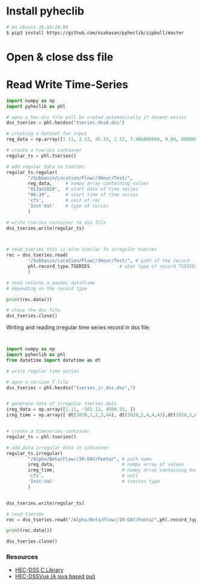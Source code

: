 # Install pyheclib

```bash
# on ubuntu 18.04/20.04
$ pip3 install https://github.com/nzahasan/pyheclib/zipball/master 
```


# Open & close dss file






# Read Write Time-Series 
```python
import numpy as np
import pyheclib as phl

# open a hec dss file will be crated automatically if dosent exists
dss_tseries = phl.hecdss("tseries_dss6.dss")

# creating a dataset for input
reg_data = np.array([1.11, 2.12, 45.33, 2.32, 7.486868686, 9.89, 8888888.4440420])

# create a tseries container
regular_ts = phl.tseries()

# add regular data to tseries
regular_ts.regular(
		"/Subbasin/Location/Flow//3Hour/Test/",
		reg_data,     # numpy array containing values
		"01Jan2020",  # start date of time series
		"06:39",      # start time of time series
		'cfs',        # unit of rec
		'Inst-Val'    # type of series
		)

# write tseries container to dss file
dss_tseries.write(regular_ts)



# read tseries this is also similar fo irregular tseries
rec = dss_tseries.read(
		"/Subbasin/Location/Flow//3Hour/Test/", # path of the record
		phl.record_type.TSERIES           # what type of record TSERIES/PARIED etc
		)

# read returns a pandas dataframe 
# depending on the record type

print(rec.data())

# close the dss file
dss_tseries.close()
```
Writing and reading irregular time series record in dss file:

```python


import numpy as np
import pyheclib as phl
from datetime import datetime as dt

# write regular time series

# open a version 7 file 
dss_tseries = phl.hecdss("tseries_ir_dss.dss",7)


# generate data of irregular tseries data 
ireg_data = np.array([1.11, -502.12, 4500.33, ])
ireg_time = np.array([ dt(2020,1,2,3,44), dt(2020,1,4,4,43),dt(2020,1,6,7,56),])


# create a timeseries container
regular_ts = phl.tseries()

# add data irregular data in container
regular_ts.irregular(
		"/Alpha/Beta/Flow//IR-DAY/Femta/", # path name
		ireg_data,                         # numpy array of values
		ireg_time,                         # numpy array containing datetime 
		'cfs',                             # unit
		'Inst-Val'                         # tseries type
		)


dss_tseries.write(regular_ts)

# read tseries
rec = dss_tseries.read("/Alpha/Beta/Flow//IR-DAY/Femta/",phl.record_type.TSERIES)

print(rec.data())

dss_tseries.close()

```


### Resources  

- [HEC-DSS C Library](https://www.hec.usace.army.mil/software/hec-dss/downloads.aspx) 
- [HEC-DSSVue (A java based gui)](https://www.hec.usace.army.mil/software/hec-dssvue/)

